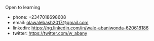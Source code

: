 Open to learning
- phone: +2347018698608
- email: olawalebash2017@gmail.com
- linkedin: https://ng.linkedin.com/in/wale-abaniwonda-620618186
- twitter: https://twitter.com/w_abany

<!---
HadrielWonda/HadrielWonda is a ✨ special ✨ repository because its `README.md` (this file) appears on your GitHub profile.
You can click the Preview link to take a look at your changes.
--->
